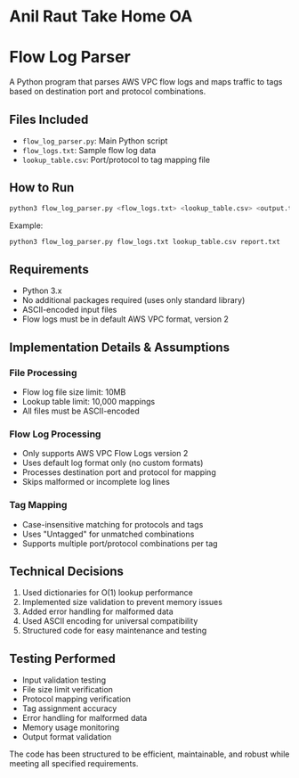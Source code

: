 # Anil Raut Take Home OA

# Flow Log Parser

A Python program that parses AWS VPC flow logs and maps traffic to tags based on destination port and protocol combinations.

## Files Included
- `flow_log_parser.py`: Main Python script
- `flow_logs.txt`: Sample flow log data
- `lookup_table.csv`: Port/protocol to tag mapping file

## How to Run
```bash
python3 flow_log_parser.py <flow_logs.txt> <lookup_table.csv> <output.txt>
```

Example:
```bash
python3 flow_log_parser.py flow_logs.txt lookup_table.csv report.txt
```

## Requirements
- Python 3.x
- No additional packages required (uses only standard library)
- ASCII-encoded input files
- Flow logs must be in default AWS VPC format, version 2

## Implementation Details & Assumptions

### File Processing
- Flow log file size limit: 10MB
- Lookup table limit: 10,000 mappings
- All files must be ASCII-encoded

### Flow Log Processing
- Only supports AWS VPC Flow Logs version 2
- Uses default log format only (no custom formats)
- Processes destination port and protocol for mapping
- Skips malformed or incomplete log lines

### Tag Mapping
- Case-insensitive matching for protocols and tags
- Uses "Untagged" for unmatched combinations
- Supports multiple port/protocol combinations per tag

## Technical Decisions
1. Used dictionaries for O(1) lookup performance
2. Implemented size validation to prevent memory issues
3. Added error handling for malformed data
4. Used ASCII encoding for universal compatibility
5. Structured code for easy maintenance and testing

## Testing Performed
- Input validation testing
- File size limit verification
- Protocol mapping verification
- Tag assignment accuracy
- Error handling for malformed data
- Memory usage monitoring
- Output format validation

The code has been structured to be efficient, maintainable, and robust while meeting all specified requirements.
